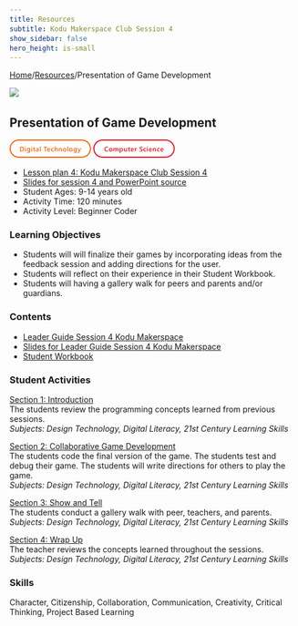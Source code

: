 ```yaml
---
title: Resources
subtitle: Kodu Makerspace Club Session 4
show_sidebar: false
hero_height: is-small
---
```


[Home](..)/[Resources](.)/Presentation of Game Development

[![](https://www.kodugamelab.com/API/Thumbnail?world=muI7VuU7eEiM4Qw4NGcqsw==)](https://worlds.kodugamelab.com/world/muI7VuU7eEiM4Qw4NGcqsw==)

## Presentation of Game Development
![Digital Technology](dt.png) ![Computer Science](cs.png)

* [Lesson plan 4: Kodu Makerspace Club Session 4](LG_Session_4_KODU_Makerspace.pdf)
* [Slides for session 4 and PowerPoint source](PPT_Session4_Kodu_Makerspace.pdf)
* Student Ages: 9-14 years old
* Activity Time: 120 minutes
* Activity Level: Beginner Coder

### Learning Objectives
* Students will will finalize their games by incorporating ideas from the feedback session and adding directions for the user. 
* Students will reflect on their experience in their Student Workbook.
* Students will having a gallery walk for peers and parents and/or guardians.

### Contents
* [Leader Guide Session 4 Kodu Makerspace](LG_Session_4_KODU_Makerspace.pdf)
* [Slides for Leader Guide Session 4 Kodu Makerspace](PPT_Session4_Kodu_Makerspace.pdf)
* [Student Workbook](Student_Workbook_Kodu_Makerspace_Camp.pdf)

### Student Activities
[Section 1: Introduction](LG_Session_4_KODU_Makerspace.pdf#page=7)<br>
The students review the programming concepts learned from previous sessions.<br>
*Subjects: Design Technology, Digital Literacy, 21st Century Learning Skills*

[Section 2: Collaborative Game Development](LG_Session_4_KODU_Makerspace.pdf#page=12)<br>
The students code the final version of the game. The students test and debug their game. The students will write directions for others to play the game.<br>
*Subjects: Design Technology, Digital Literacy, 21st Century Learning Skills*

[Section 3: Show and Tell](LG_Session_4_KODU_Makerspace.pdf#page=19)<br>
The students conduct a gallery walk with peer, teachers, and parents.<br>
*Subjects: Design Technology, Digital Literacy, 21st Century Learning Skills*

[Section 4: Wrap Up](LG_Session_4_KODU_Makerspace.pdf#page=2)<br>
The teacher reviews the concepts learned throughout the sessions.<br>
*Subjects: Design Technology, Digital Literacy, 21st Century Learning Skills*

### Skills
Character,
Citizenship,
Collaboration,
Communication,
Creativity,
Critical Thinking,
Project Based Learning 

    